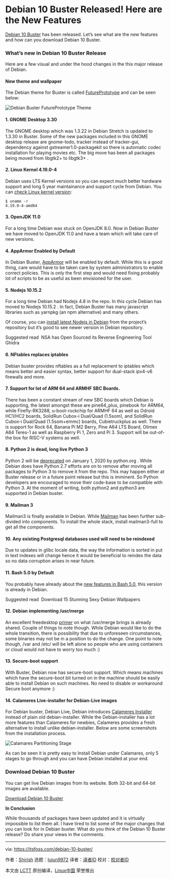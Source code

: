 [#]: collector: (lujun9972)
[#]: translator: ( )
[#]: reviewer: ( )
[#]: publisher: ( )
[#]: url: ( )
[#]: subject: (Debian 10 Buster Released! Here are the New Features)
[#]: via: (https://itsfoss.com/debian-10-buster/)
[#]: author: (Shirish https://itsfoss.com/author/shirish/)

Debian 10 Buster Released! Here are the New Features
======

[Debian 10 Buster][1] has been released. Let’s see what are the new features and how can you download Debian 10 Buster.

### What’s new in Debian 10 Buster Release

Here are a few visual and under the hood changes in the this major release of Debian.

#### New theme and wallpaper

The Debian theme for Buster is called [FuturePrototype][2] and can be seen below:

![Debian Buster FuturePrototype Theme][3]

#### 1\. GNOME Desktop 3.30

The GNOME desktop which was 1.3.22 in Debian Stretch is updated to 1.3.30 in Buster. Some of the new packages included in this GNOME desktop release are gnome-todo, tracker instead of tracker-gui, dependency against gstreamer1.0-packagekit so there is automatic codec installation for playing movies etc. The big move has been all packages being moved from libgtk2+ to libgtk3+ .

#### 2\. Linux Kernel 4.19.0-4

Debian uses LTS Kernel versions so you can expect much better hardware support and long 5 year maintainance and support cycle from Debian. You can [check Linux kernel version][4]:

```
$ uname -r
4.19.0-4-amd64
```

#### 3\. OpenJDK 11.0

For a long time Debian was stuck on OpenJDK 8.0. Now in Debian Buster we have moved to OpenJDK 11.0 and have a team which will take care of new versions.

#### 4\. AppArmor Enabled by Default

In Debian Buster, [AppArmor][5] will be enabled by default. While this is a good thing, care would have to be taken care by system administrators to enable correct policies. This is only the first step and would need fixing probably lot of scripts to be as useful as been envisioned for the user.

#### 5\. Nodejs 10.15.2

For a long time Debian had Nodejs 4.8 in the repo. In this cycle Debian has moved to Nodejs 10.15.2 . In fact, Debian Buster has many javascript libraries such as yarnpkg (an npm alternative) and many others.

Of course, you can [install latest Nodejs in Debian][6] from the project’s repository but it’s good to see newer version in Debian repository.

[][7]

Suggested read  NSA has Open Sourced its Reverse Engineering Tool Ghidra

#### 6\. NFtables replaces iptables

Debian buster provides nftables as a full replacement to iptables which means better and easier syntax, better support for dual-stack ipv4-v6 firewalls and more.

#### 7\. Support for lot of ARM 64 and ARMHF SBC Boards.

There has been a constant stream of new SBC boards which Debian is supporting, the latest amongst these are pine64_plus, pinebook for ARM64, while Firefly-RK3288, u-boot-rockchip for ARMHF 64 as well as Odroid HC1/HC2 boards, SolidRun Cubox-i Dual/Quad (1.5som), and SolidRun Cubox-i Dual/Quad (1.5som+emmc) boards, Cubietruckplus as well. There is support for Rock 64, Banana Pi M2 Berry, Pine A64 LTS Board, Olimex A64 Teres-1 as well as Raspberry Pi 1, Zero and Pi 3. Support will be out-of-the box for RISC-V systems as well.

#### 8\. Python 2 is dead, long live Python 3

Python 2 will be [deprecated][8] on January 1, 2020 by python.org . While Debian does have Python 2.7 efforts are on to remove after moving all packages to Python 3 to remove it from the repo. This may happen either at Buster release or in a future point release but this is imminent. So Python developers are encouraged to move their code-base to be compatible with Python 3. At the moment of writing, both python2 and python3 are supported in Debian buster.

#### 9\. Mailman 3

Mailman3 is finally available in Debian. While [Mailman][9] has been further sub-divided into components. To install the whole stack, install mailman3-full to get all the components.

#### 10\. Any existing Postgresql databases used will need to be reindexed

Due to updates in glibc locale data, the way the information is sorted in put in text indexes will change hence it would be beneficial to reindex the data so no data corruption arises in near future.

#### 11\. Bash 5.0 by Default

You probably have already about the [new features in Bash 5.0][10], this version is already in Debian.

[][11]

Suggested read  Download 15 Stunning Sexy Debian Wallpapers

#### 12\. Debian implementing /usr/merge

An excellent freedesktop [primer][12] on what /usr/merge brings is already shared. Couple of things to note though. While Debian would like to do the whole transition, there is possibility that due to unforeseen circumstances, some binaries may not be in a position to do the change. One point to note though, /var and /etc/ will be left alone so people who are using containers or cloud would not have to worry too much :)

#### 13\. Secure-boot support

With Buster, Debian now has secure-boot support. Which means machines which have the secure-boot bit turned on in the machine should be easily able to install Debian on such machines. No need to disable or workaround Secure boot anymore :)

#### 14\. Calameres Live-installer for Debian-Live images

For Debian buster, Debian Live, Debian introduces [Calameres Installer][13] instead of plain old debian-installer. While the Debian-installer has a lot more features than Calameres for newbies, Calameres provides a fresh alternative to install unlike debian-installer. Below are some screenshots from the installation process.

![Calamares Partitioning Stage][14]

As can be seen it is pretty easy to Install Debian under Calamares, only 5 stages to go through and you can have Debian installed at your end.

### Download Debian 10 Buster

You can get live Debian images from its website. Both 32-bit and 64-bit images are available.

[Download Debian 10 Buster][15]

**In Conclusion**

While thousands of packages have been updated and it is virtually impossible to list them all. I have tired to list some of the major changes that you can look for in Debian buster. What do you think of the Debian 10 Buster release? Do share your views in the comments.

--------------------------------------------------------------------------------

via: https://itsfoss.com/debian-10-buster/

作者：[Shirish][a]
选题：[lujun9972][b]
译者：[译者ID](https://github.com/译者ID)
校对：[校对者ID](https://github.com/校对者ID)

本文由 [LCTT](https://github.com/LCTT/TranslateProject) 原创编译，[Linux中国](https://linux.cn/) 荣誉推出

[a]: https://itsfoss.com/author/shirish/
[b]: https://github.com/lujun9972
[1]: https://wiki.debian.org/DebianBuster
[2]: https://wiki.debian.org/DebianArt/Themes/futurePrototype
[3]: https://i1.wp.com/itsfoss.com/wp-content/uploads/2019/04/debian-buster-theme.png?resize=800%2C450&ssl=1
[4]: https://itsfoss.com/find-which-kernel-version-is-running-in-ubuntu/
[5]: https://wiki.debian.org/AppArmor
[6]: https://itsfoss.com/install-nodejs-ubuntu/
[7]: https://itsfoss.com/nsa-ghidra-open-source/
[8]: https://www.python.org/dev/peps/pep-0373/
[9]: https://www.list.org/
[10]: https://itsfoss.com/bash-5-release/
[11]: https://itsfoss.com/download-15-stunning-sexy-debian-wallpapers/
[12]: https://www.freedesktop.org/wiki/Software/systemd/TheCaseForTheUsrMerge/
[13]: https://calamares.io/about/
[14]: https://i1.wp.com/itsfoss.com/wp-content/uploads/2019/04/calamares-partitioning-wizard.jpg?fit=800%2C538&ssl=1
[15]: https://www.debian.org/CD/live/
